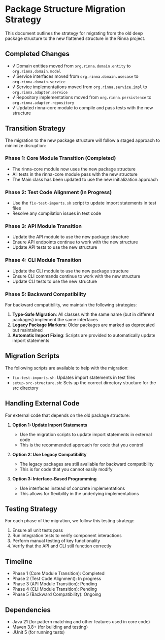 # Package Structure Migration Strategy

This document outlines the strategy for migrating from the old deep package structure to the new flattened structure in the Rinna project.

## Completed Changes

- √ Domain entities moved from `org.rinna.domain.entity` to `org.rinna.domain.model`
- √ Service interfaces moved from `org.rinna.domain.usecase` to `org.rinna.domain.service`
- √ Service implementations moved from `org.rinna.service.impl` to `org.rinna.adapter.service`
- √ Repository implementations moved from `org.rinna.persistence` to `org.rinna.adapter.repository`
- √ Updated rinna-core module to compile and pass tests with the new structure

## Transition Strategy

The migration to the new package structure will follow a staged approach to minimize disruption:

### Phase 1: Core Module Transition (Completed)

- The rinna-core module now uses the new package structure
- All tests in the rinna-core module pass with the new structure
- The Main class has been updated to use the new initialization approach

### Phase 2: Test Code Alignment (In Progress)

- Use the `fix-test-imports.sh` script to update import statements in test files
- Resolve any compilation issues in test code

### Phase 3: API Module Transition

- Update the API module to use the new package structure
- Ensure API endpoints continue to work with the new structure
- Update API tests to use the new structure

### Phase 4: CLI Module Transition

- Update the CLI module to use the new package structure
- Ensure CLI commands continue to work with the new structure
- Update CLI tests to use the new structure

### Phase 5: Backward Compatibility

For backward compatibility, we maintain the following strategies:

1. **Type-Safe Migration**: All classes with the same name (but in different packages) implement the same interfaces
2. **Legacy Package Markers**: Older packages are marked as deprecated but maintained
3. **Automatic Import Fixing**: Scripts are provided to automatically update import statements

## Migration Scripts

The following scripts are available to help with the migration:

- `fix-test-imports.sh`: Updates import statements in test files
- `setup-src-structure.sh`: Sets up the correct directory structure for the src directory

## Handling External Code

For external code that depends on the old package structure:

1. **Option 1: Update Import Statements**
   - Use the migration scripts to update import statements in external code
   - This is the recommended approach for code that you control

2. **Option 2: Use Legacy Compatibility**
   - The legacy packages are still available for backward compatibility
   - This is for code that you cannot easily modify

3. **Option 3: Interface-Based Programming**
   - Use interfaces instead of concrete implementations
   - This allows for flexibility in the underlying implementations

## Testing Strategy

For each phase of the migration, we follow this testing strategy:

1. Ensure all unit tests pass
2. Run integration tests to verify component interactions
3. Perform manual testing of key functionality
4. Verify that the API and CLI still function correctly

## Timeline

- Phase 1 (Core Module Transition): Completed
- Phase 2 (Test Code Alignment): In progress
- Phase 3 (API Module Transition): Pending
- Phase 4 (CLI Module Transition): Pending
- Phase 5 (Backward Compatibility): Ongoing

## Dependencies

- Java 21 (for pattern matching and other features used in core code)
- Maven 3.8+ (for building and testing)
- JUnit 5 (for running tests)
